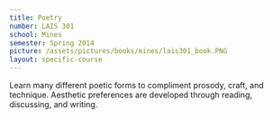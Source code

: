 ```yaml
---
title: Poetry
number: LAIS 301
school: Mines
semester: Spring 2014
picture: /assets/pictures/books/mines/lais301_book.PNG
layout: specific-course
---
```

Learn many different poetic forms to compliment prosody, craft, and technique. Aesthetic preferences are developed through reading, discussing, and writing.